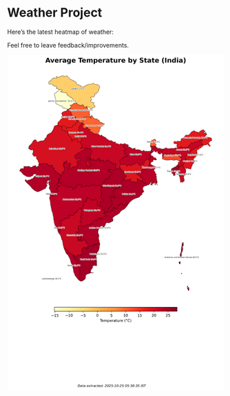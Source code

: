 # Weather Project

Here’s the latest heatmap of weather:

Feel free to leave feedback/improvements.

![India Heatmap](docs/assets/india_heatmap.png?v=FC1326)
